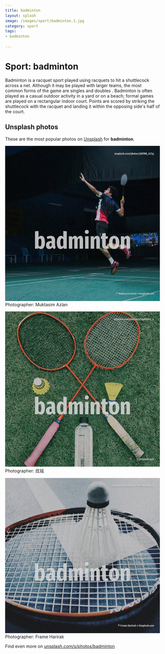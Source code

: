 ```yaml
---
title: badminton
layout: splash
image: /images/sport/badminton.1.jpg
category: sport
tags:
- badminton

---
```

# Sport: badminton

Badminton is a racquet sport played using racquets to hit a shuttlecock across a net.
Although it may be played with larger teams, the most common forms of the game are singles  and 
doubles .
Badminton is often played as a casual outdoor activity in a yard or on a beach; formal games are 
played on a rectangular indoor court.
Points are scored by striking the shuttlecock with the racquet and landing it within the opposing 
side's half of the court.

 
## Unsplash photos
These are the most popular photos on [Unsplash](https://unsplash.com) for **badminton**.
 
![badminton](/images/sport/badminton.1.jpg)
Photographer:  Muktasim Azlan
 
![badminton](/images/sport/badminton.2.jpg)
Photographer:  炫铭
 
![badminton](/images/sport/badminton.3.jpg)
Photographer:  Frame Harirak
 
Find even more on [unsplash.com/s/photos/badminton](https://unsplash.com/s/photos/badminton)
 
